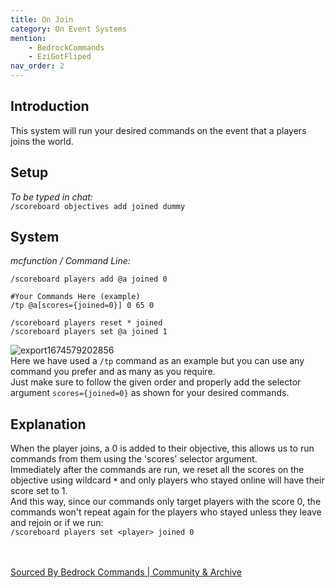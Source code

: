 ```yaml
---
title: On Join
category: On Event Systems
mention:
    - BedrockCommands
    - EziGotFliped
nav_order: 2
---
```


## Introduction

This system will run your desired commands on the event that a players joins the world.

## Setup

*To be typed in chat:*<br>
`/scoreboard objectives add joined dummy`

## System

*mcfunction / Command Line:*
```
/scoreboard players add @a joined 0

#Your Commands Here (example)
/tp @a[scores={joined=0}] 0 65 0

/scoreboard players reset * joined
/scoreboard players set @a joined 1
```
![export1674579202856](https://user-images.githubusercontent.com/99989764/214433884-f718e120-d7fd-47c5-8d0d-89328d02ca23.png)<br>
Here we have used a `/tp` command as an example but you can use any command you prefer and as many as you require.<br>
Just make sure to follow the given order and properly add the selector argument ` scores={joined=0} ` as shown for your desired commands.

## Explanation

When the player joins, a 0 is added to their objective, this allows us to run commands from them using the 'scores' selector argument.<br>
Immediately after the commands are run, we reset all the scores on the objective using wildcard **` * `** and only players who stayed online will have their score set to 1.<br>
And this way, since our commands only target players with the score 0, the commands won't repeat again for the players who stayed unless they leave and rejoin or if we run:<br>
`/scoreboard players set <player> joined 0`<br>
<br>
<br>

[Sourced By Bedrock Commands | Community & Archive](https://discord.gg/SYstTYx5G5)
